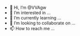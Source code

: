 - 👋 Hi, I’m @VVAgw
- 👀 I’m interested in ...
- 🌱 I’m currently learning ...
- 💞️ I’m looking to collaborate on ...
- 📫 How to reach me ...

<!---
VVAgw/VVAgw is a ✨ special ✨ repository because its `README.md` (this file) appears on your GitHub profile.
You can click the Preview link to take a look at your changes.
--->
